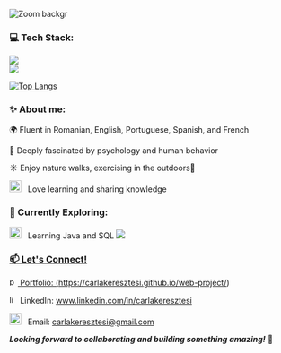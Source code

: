 

![Zoom backgr](https://github.com/user-attachments/assets/eb438f7a-e99e-46ac-aaea-79853e8bf6bb)





<h3>  💻 Tech Stack: </h3>



<p><a href="https://skillicons.dev">
   <img src="https://skillicons.dev/icons?i=git,github,bash,npm,vscode,html,css,sass" /> <br> <img src="https://skillicons.dev/icons?i=js,ts,vite,vitest,cypress,postman,java,mysql,spring" />
</p>


[![Top Langs](https://github-readme-stats.vercel.app/api/top-langs/?username=CarlaKeresztesi)](https://github.com/CarlaKeresztesi/github-readme-stats)  



<p><h3> ✨ About me:</h3>

🌍 Fluent in Romanian, English, Portuguese, Spanish, and French 

🧠 Deeply fascinated by psychology and human behavior 

☀️ Enjoy nature walks, exercising in the outdoors🌴

<img src="https://github.com/Gapur/Gapur/blob/main/assets/message.gif?raw=true" width="21" />&nbsp;&nbsp; Love learning and sharing knowledge  <br>  



<h3> 🚀 Currently Exploring:</h3>

<img src="https://github.com/Gapur/Gapur/blob/main/assets/lightning.gif?raw=true" width="21" />&nbsp;&nbsp; Learning Java and SQL <a href="https://skillicons.dev"><img src="https://skillicons.dev/icons?i=java,mysql"/> <br>  



<h3> 📫 Let's Connect!</h3>

<img src="https://github.com/user-attachments/assets/3cd29f67-80e4-4863-93ea-c80ecea7afde" width="15" height="15" alt="portfolio"> Portfolio: (https://carlakeresztesi.github.io/web-project/)

<img src="https://skillicons.dev/icons?i=linkedin&theme=light" width="15" height="15" alt="linkedin"> LinkedIn: www.linkedin.com/in/carlakeresztesi

<img src="https://github.com/Gapur/Gapur/blob/main/assets/letterbox.gif?raw=true" width="21" />&nbsp;&nbsp; Email: carlakeresztesi@gmail.com <br>  




***Looking forward to collaborating and building something amazing!*** 🚀</p>





